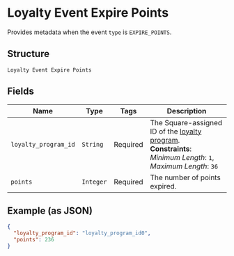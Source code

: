 
# Loyalty Event Expire Points

Provides metadata when the event `type` is `EXPIRE_POINTS`.

## Structure

`Loyalty Event Expire Points`

## Fields

| Name | Type | Tags | Description |
|  --- | --- | --- | --- |
| `loyalty_program_id` | `String` | Required | The Square-assigned ID of the [loyalty program](entity:LoyaltyProgram).<br>**Constraints**: *Minimum Length*: `1`, *Maximum Length*: `36` |
| `points` | `Integer` | Required | The number of points expired. |

## Example (as JSON)

```json
{
  "loyalty_program_id": "loyalty_program_id0",
  "points": 236
}
```

